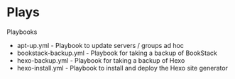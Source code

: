# Plays

Playbooks
 - apt-up.yml - Playbook to update servers / groups ad hoc
 - bookstack-backup.yml - Playbook for taking a backup of BookStack 
 - hexo-backup.yml - Playbook for taking a backup of Hexo 
 - hexo-install.yml - Playbook to install and deploy the Hexo site generator

